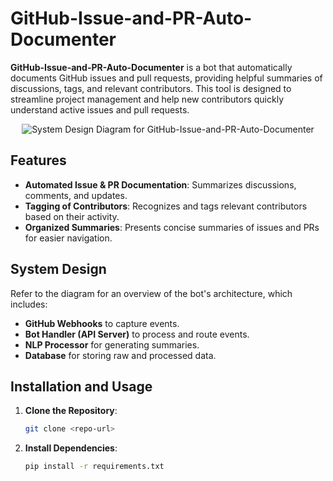 # GitHub-Issue-and-PR-Auto-Documenter

**GitHub-Issue-and-PR-Auto-Documenter** is a bot that automatically documents GitHub issues and pull requests, providing helpful summaries of discussions, tags, and relevant contributors. This tool is designed to streamline project management and help new contributors quickly understand active issues and pull requests.


<p align="center">
  <img src="/workspaces/GitHub-Issue-and-PR-Auto-Documenter/img/DALL·E 2024-11-14 04.10.06 - System design diagram of a GitHub bot named 'GitHub-Issue-and-PR-Auto-Documenter.' The bot automatically documents GitHub issues and pull requests, hi.webp" alt="System Design Diagram for GitHub-Issue-and-PR-Auto-Documenter">
</p>

## Features

- **Automated Issue & PR Documentation**: Summarizes discussions, comments, and updates.
- **Tagging of Contributors**: Recognizes and tags relevant contributors based on their activity.
- **Organized Summaries**: Presents concise summaries of issues and PRs for easier navigation.

## System Design

Refer to the diagram for an overview of the bot's architecture, which includes:

- **GitHub Webhooks** to capture events.
- **Bot Handler (API Server)** to process and route events.
- **NLP Processor** for generating summaries.
- **Database** for storing raw and processed data.

## Installation and Usage

1. **Clone the Repository**:
   ```bash
   git clone <repo-url>

2. **Install Dependencies**:
    ```bash
    pip install -r requirements.txt

